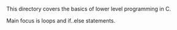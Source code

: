 This directory covers the basics of lower level programming in C.

Main focus is loops and if..else statements.